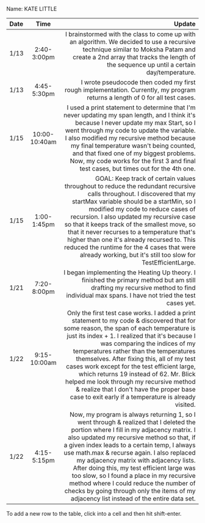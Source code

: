 Name: KATE LITTLE

| Date |     Time      |                                                                                                                                                                                                                                                                                                                                                                                                                                                                                                                                                      Update |
|:-----|:-------------:|------------------------------------------------------------------------------------------------------------------------------------------------------------------------------------------------------------------------------------------------------------------------------------------------------------------------------------------------------------------------------------------------------------------------------------------------------------------------------------------------------------------------------------------------------------:|
| 1/13 |  2:40-3:00pm  |                                                                                                                                                                                                                                                                                                                               I brainstormed with the class to come up with an algorithm. We decided to use a recursive technique similar to Moksha Patam and create a 2nd array that tracks the length of the sequence up until a certain day/temperature. |
| 1/13 |  4:45-5:30pm  |                                                                                                                                                                                                                                                                                                                                                                                                                                I wrote pseudocode then coded my first rough implementation. Currently, my program returns a length of 0 for all test cases. |
| 1/15 | 10:00-10:40am |                                                                                                                                             I used a print statement to determine that I'm never updating my span length, and I think it's because I never update my max Start, so I went through my code to update the variable. I also modified my recursive method because my final temperature wasn't being counted, and that fixed one of my biggest problems. Now, my code works for the first 3 and final test cases, but times out for the 4th one. |
| 1/15 |  1:00-1:45pm  |                                            GOAL: Keep track of certain values throughout to reduce the redundant recursive calls throughout. I discovered that my startMax variable should be a startMin, so I modified my code to reduce cases of recursion. I also updated my recursive case so that it keeps track of the smallest move, so that it never recurses to a temperature that's higher than one it's already recursed to. This reduced the runtime for the 4 cases that were already working, but it's still too slow for TestEfficientLarge. |
| 1/21 |  7:20-8:00pm  |                                                                                                                                                                                                                                                                                                                                                                      I began implementing the Heating Up theory. I finished the primary method but am still drafting my recursive method to find individual max spans. I have not tried the test cases yet. |
| 1/22 | 9:15-10:00am  | Only the first test case works. I added a print statement to my code & discovered that for some reason, the span of each temperature is just its index + 1. I realized that it's because I was comparing the indices of my temperatures rather than the temperatures themselves. After fixing this, all of my test cases work except for the test efficient large, which returns 19 instead of 62. Mr. Blick helped me look through my recursive method & realize that I don't have the proper base case to exit early if a temperature is already visited. |
| 1/22 |  4:15-5:15pm  | Now, my program is always returning 1, so I went through & realized that I deleted the portion where I fill in my adjacency matrix. I also updated my recursive method so that, if a given index leads to a certain temp, I always use math.max & recurse again. I also replaced my adjacency matrix with adjacency lists. After doing this, my test efficient large was too slow, so I found a place in my recursive method where I could reduce the number of checks by going through only the items of my adjacency list instead of the entire data set. |


To add a new row to the table, click into a cell and then hit shift-enter.
